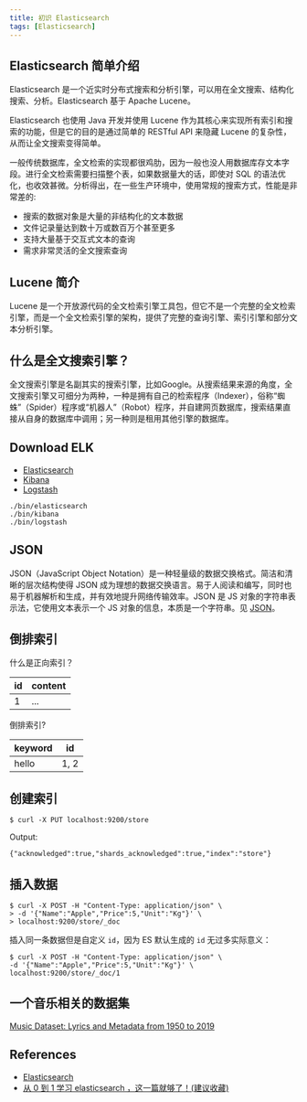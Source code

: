 ```yaml
---
title: 初识 Elasticsearch
tags: [Elasticsearch]
---
```


## Elasticsearch 简单介绍
Elasticsearch 是一个近实时分布式搜索和分析引擎，可以用在全文搜索、结构化搜索、分析。Elasticsearch 基于 Apache Lucene。

Elasticsearch 也使用 Java 开发并使用 Lucene 作为其核心来实现所有索引和搜索的功能，但是它的目的是通过简单的 RESTful API 来隐藏 Lucene 的复杂性，从而让全文搜索变得简单。

一般传统数据库，全文检索的实现都很鸡肋，因为一般也没人用数据库存文本字段。进行全文检索需要扫描整个表，如果数据量大的话，即使对 SQL 的语法优化，也收效甚微。分析得出，在一些生产环境中，使用常规的搜索方式，性能是非常差的:
- 搜索的数据对象是大量的非结构化的文本数据
- 文件记录量达到数十万或数百万个甚至更多
- 支持大量基于交互式文本的查询
- 需求非常灵活的全文搜索查询

## Lucene 简介
Lucene 是一个开放源代码的全文检索引擎工具包，但它不是一个完整的全文检索引擎，而是一个全文检索引擎的架构，提供了完整的查询引擎、索引引擎和部分文本分析引擎。

## 什么是全文搜索引擎？
全文搜索引擎是名副其实的搜索引擎，比如Google。从搜索结果来源的角度，全文搜索引擎又可细分为两种，一种是拥有自己的检索程序（Indexer），俗称“蜘蛛”（Spider）程序或“机器人”（Robot）程序，并自建网页数据库，搜索结果直接从自身的数据库中调用；另一种则是租用其他引擎的数据库。

## Download ELK
- [Elasticsearch](https://www.elastic.co/downloads/elasticsearch)
- [Kibana](https://www.elastic.co/downloads/kibana)
- [Logstash](https://www.elastic.co/downloads/logstash)

```
./bin/elasticsearch
./bin/kibana
./bin/logstash
```

## JSON
JSON（JavaScript Object Notation）是一种轻量级的数据交换格式。简洁和清晰的层次结构使得 JSON 成为理想的数据交换语言。易于人阅读和编写，同时也易于机器解析和生成，并有效地提升网络传输效率。JSON 是 JS 对象的字符串表示法，它使用文本表示一个 JS 对象的信息，本质是一个字符串。见 [JSON](https://baike.baidu.com/item/JSON/2462549)。

## 倒排索引
什么是正向索引？

| id | content |
| --- | ------|
| 1   | ...   |

倒排索引?

| keyword | id |
|---------|----|
| hello   | 1, 2 |

## 创建索引
```
$ curl -X PUT localhost:9200/store
```

Output:
```
{"acknowledged":true,"shards_acknowledged":true,"index":"store"}  
```

## 插入数据
```
$ curl -X POST -H "Content-Type: application/json" \
> -d '{"Name":"Apple","Price":5,"Unit":"Kg"}' \
> localhost:9200/store/_doc
```

插入同一条数据但是自定义 `id`，因为 ES 默认生成的 `id` 无过多实际意义：
```
$ curl -X POST -H "Content-Type: application/json" \
-d '{"Name":"Apple","Price":5,"Unit":"Kg"}' \
localhost:9200/store/_doc/1
```

## 一个音乐相关的数据集
[Music Dataset: Lyrics and Metadata from 1950 to 2019](https://data.mendeley.com/datasets/3t9vbwxgr5/3)

## References
- [Elasticsearch](https://zh.wikipedia.org/zh-cn/Elasticsearch)
- [从 0 到 1 学习 elasticsearch ，这一篇就够了！(建议收藏)](https://zhuanlan.zhihu.com/p/358744225)
